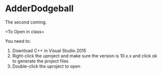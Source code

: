 # AdderDodgeball
The second coming.

=To Open in class=

You need to:
  1. Download C++ in Visual Studio 2015
  2. Right-click the uproject and make sure the version is 10.x.x and click ok to generate the project files
  3. Double-click the uproject to open
